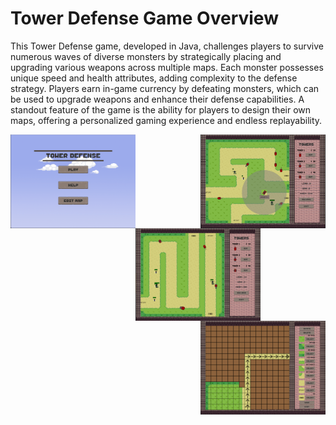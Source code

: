 # Tower Defense Game Overview

This Tower Defense game, developed in Java, challenges players to survive numerous waves of diverse monsters by strategically placing and upgrading various 
weapons across multiple maps. Each monster possesses unique speed and health attributes, adding complexity to the defense strategy. 
Players earn in-game currency by defeating monsters, which can be used to upgrade weapons and enhance their defense capabilities. 
A standout feature of the game is the ability for players to design their own maps, offering a personalized gaming experience and endless replayability.

<img src="assets/menu.png" width="200" align="left">
<img src="assets/gameView1.png" width="200" align="right">
<img src="assets/gameView2.png" width="200" align="left">
<img src="assets/editMap.png" width="200" align="right">
